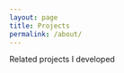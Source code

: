 ```yaml
---
layout: page
title: Projects
permalink: /about/
---
```


Related projects I developed


[jekyll-organization]: https://github.com/jekyll
